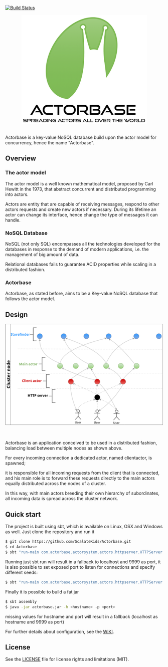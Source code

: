 [![Build Status](https://travis-ci.org/ScalateKids/Actorbase-Server.svg?branch=master)](https://travis-ci.org/ScalateKids/Actorbase-Server)

<div align="center">
 <img src="https://github.com/ScalateKids/Actorbase-Documents/blob/master/img/ablogomd.png" />

</div>
 </br>

Actorbase is a key-value NoSQL database build upon the actor model for concurrency, hence the name "Actorbase".

## Overview

### The actor model

The actor model is a well known mathematical model, proposed by Carl Hewitt in the 1973, that abstract concurrent and distributed programming into actors.

Actors are entity that are capable of receiving messages, respond to other actors requests and create new actors if necessary.
During its lifetime an actor can change its interface, hence change the type of messages it can handle.

### NoSQL Database

NoSQL (not only SQL) encompasses all the technologies developed for the databases in response to the demand of modern applications, i.e. the management of big amount of data.

Relational databases fails to guarantee ACID properties while scaling in a distributed fashion.

### Actorbase

Actorbase, as stated before, aims to be a Key-value NoSQL database that follows the actor model.

## Design
<p align="center">
<img src="https://github.com/ScalateKids/Actorbase-Documents/blob/master/img/RQ/DevManual/ClusterPmd.png">
</p>
</br>

Actorbase is an application conceived to be used in a distributed fashion,
balancing load between multiple nodes as shown above.

For every incoming connection a dedicated actor, named clientactor,
is spawned;

it is responsible for all incoming requests from the
client that is connected, and his main role is to forward these requests directly to the
main actors equally distributed across the nodes of a
cluster.

In this way, with main actors breeding
their own hierarchy of subordinates, all incoming data is spread across the
cluster network.

## Quick start

The project is built using sbt, which is available on Linux, OSX and Windows as
well. Just clone the repository and run it
```sh
$ git clone https://github.com/ScalateKids/Actorbase.git
$ cd Actorbase
$ sbt "run-main com.actorbase.actorsystem.actors.httpserver.HTTPServer -h <hostname> -p <port>"
```
Running just sbt run will result in a fallback to localhost and 9999 as port,
it is also possible to set exposed port to listen for connections and specify
different seeds:
```sh
$ sbt "run-main com.actorbase.actorsystem.actors.httpserver.HTTPServer -h <hostname> -p <port>" -Dexposed-port=<listening-port> -Dseed-host=<seed-hostname>
```
Finally it is possible to build a fat jar
```sh
$ sbt assembly
$ java -jar actorbase.jar -h <hostname> -p <port>
```
missing values for hostname and port will result in a fallback (localhost as hostname and 9999 as port)

For further details about configuration, see the [WIKI](../../wiki).

## License

See the [LICENSE](LICENSE) file for license rights and limitations (MIT).
